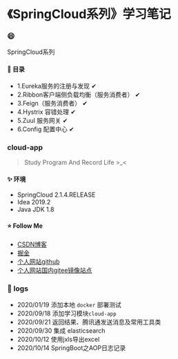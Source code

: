 # 《SpringCloud系列》学习笔记

### :smile: 
SpringCloud系列

#### :pencil: 目录

- 1.Eureka服务的注册与发现  ✔
- 2.Ribbon客户端侧负载均衡（服务消费者）   ✔
- 3.Feign（服务消费者）  ✔
- 4.Hystrix 容错处理    ✔
- 5.Zuul 服务网关   ✔
- 6.Config 配置中心 ✔

### cloud-app
>Study Program And Record Life >_<



#### :sparkles: 环境

- SpringCloud 2.1.4.RELEASE
- Idea 2019.2
- Java JDK 1.8

#### :star: Follow Me

- [CSDN博客](https://blog.csdn.net/m0_37903882)
- [掘金](https://juejin.im/user/1890815729215294)
- [个人网站github](https://blog.gaosanshi.top)
- [个人网站国内gitee镜像站点](https://duebasslei.gitee.io/)


### :memo: logs
- 2020/01/19 添加本地 `docker` 部署测试
- 2020/09/18 添加学习模块`cloud-app`
- 2020/09/21 返回结果、腾讯通发送消息及常用工具类
- 2020/09/30 集成 elasticsearch
- 2020/10/12 使用jxls导出excel
- 2020/10/14 SpringBoot之AOP日志记录

 
